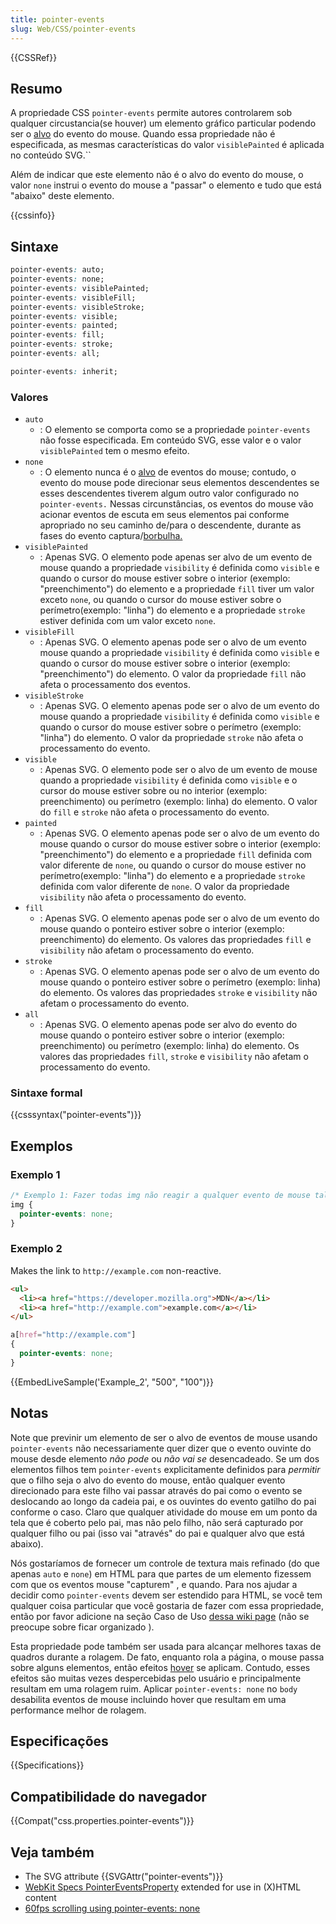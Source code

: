 ```yaml
---
title: pointer-events
slug: Web/CSS/pointer-events
---
```


{{CSSRef}}

## Resumo

A propriedade CSS `pointer-events` permite autores controlarem sob qualquer circustancia(se houver) um elemento gráfico particular podendo ser o [alvo](/pt-BR/docs/Web/API/event.target) do evento do mouse. Quando essa propriedade não é especificada, as mesmas características do valor `visiblePainted` é aplicada no conteúdo SVG.``

Além de indicar que este elemento não é o alvo do evento do mouse, o valor `none` instrui o evento do mouse a "passar" o elemento e tudo que está "abaixo" deste elemento.

{{cssinfo}}

## Sintaxe

```css
pointer-events: auto;
pointer-events: none;
pointer-events: visiblePainted;
pointer-events: visibleFill;
pointer-events: visibleStroke;
pointer-events: visible;
pointer-events: painted;
pointer-events: fill;
pointer-events: stroke;
pointer-events: all;

pointer-events: inherit;
```

### Valores

- `auto`
  - : O elemento se comporta como se a propriedade `pointer-events` não fosse especificada. Em conteúdo SVG, esse valor e o valor `visiblePainted` tem o mesmo efeito.
- `none`
  - : O elemento nunca é o [alvo](/pt-BR/docs/Web/API/event.target) de eventos do mouse; contudo, o evento do mouse pode direcionar seus elementos descendentes se esses descendentes tiverem algum outro valor configurado no `pointer-events.` Nessas circunstâncias, os eventos do mouse vão acionar eventos de escuta em seus elementos pai conforme apropriado no seu caminho de/para o descendente, durante as fases do evento captura/[borbulha.](/pt-BR/docs/Web/API/event.bubbles)
- `visiblePainted`
  - : Apenas SVG. O elemento pode apenas ser alvo de um evento de mouse quando a propriedade `visibility` é definida como `visible` e quando o cursor do mouse estiver sobre o interior (exemplo: "preenchimento") do elemento e a propriedade `fill` tiver um valor exceto `none`, ou quando o cursor do mouse estiver sobre o perímetro(exemplo: "linha") do elemento e a propriedade `stroke` estiver definida com um valor exceto `none`.
- `visibleFill`
  - : Apenas SVG. O elemento apenas pode ser o alvo de um evento mouse quando a propriedade `visibility` é definida como `visible` e quando o cursor do mouse estiver sobre o interior (exemplo: "preenchimento") do elemento. O valor da propriedade `fill` não afeta o processamento dos eventos.
- `visibleStroke`
  - : Apenas SVG. O elemento apenas pode ser o alvo de um evento do mouse quando a propriedade `visibility` é definida como `visible` e quando o cursor do mouse estiver sobre o perímetro (exemplo: "linha") do elemento. O valor da propriedade `stroke` não afeta o processamento do evento.
- `visible`
  - : Apenas SVG. O elemento pode ser o alvo de um evento de mouse quando a propriedade `visibility` é definida como `visible` e o cursor do mouse estiver sobre ou no interior (exemplo: preenchimento) ou perímetro (exemplo: linha) do elemento. O valor do `fill` e `stroke` não afeta o processamento do evento.
- `painted`
  - : Apenas SVG. O elemento apenas pode ser o alvo de um evento do mouse quando o cursor do mouse estiver sobre o interior (exemplo: "preenchimento") do elemento e a propriedade `fill` definida com valor diferente de `none`, ou quando o cursor do mouse estiver no perímetro(exemplo: "linha") do elemento e a propriedade `stroke` definida com valor diferente de `none`. O valor da propriedade `visibility` não afeta o processamento do evento.
- `fill`
  - : Apenas SVG. O elemento apenas pode ser o alvo de um evento do mouse quando o ponteiro estiver sobre o interior (exemplo: preenchimento) do elemento. Os valores das propriedades `fill` e `visibility` não afetam o processamento do evento.
- `stroke`
  - : Apenas SVG. O elemento apenas pode ser o alvo de um evento do mouse quando o ponteiro estiver sobre o perímetro (exemplo: linha) do elemento. Os valores das propriedades `stroke` e `visibility` não afetam o processamento do evento.
- `all`
  - : Apenas SVG. O elemento apenas pode ser alvo do evento do mouse quando o ponteiro estiver sobre o interior (exemplo: preenchimento) ou perímetro (exemplo: linha) do elemento. Os valores das propriedades `fill`, `stroke` e `visibility` não afetam o processamento do evento.

### Sintaxe formal

{{csssyntax("pointer-events")}}

## Exemplos

### Exemplo 1

```css
/* Exemplo 1: Fazer todas img não reagir a qualquer evento de mouse tal como arrastar, passar sobre, clique etc */
img {
  pointer-events: none;
}
```

### Exemplo 2

Makes the link to `http://example.com` non-reactive.

```html
<ul>
  <li><a href="https://developer.mozilla.org">MDN</a></li>
  <li><a href="http://example.com">example.com</a></li>
</ul>
```

```css
a[href="http://example.com"]
{
  pointer-events: none;
}
```

{{EmbedLiveSample('Example_2', "500", "100")}}

## Notas

Note que previnir um elemento de ser o alvo de eventos de mouse usando `pointer-events` não necessariamente quer dizer que o evento ouvinte do mouse desde elemento _não pode_ ou _não vai se_ desencadeado. Se um dos elementos filhos tem `pointer-events` explicitamente definidos para _permitir_ que o filho seja o alvo do evento do mouse, então qualquer evento direcionado para este filho vai passar através do pai como o evento se deslocando ao longo da cadeia pai, e os ouvintes do evento gatilho do pai conforme o caso. Claro que qualquer atividade do mouse em um ponto da tela que é coberto pelo pai, mas não pelo filho, não será capturado por qualquer filho ou pai (isso vai "através" do pai e qualquer alvo que está abaixo).

Nós gostaríamos de fornecer um controle de textura mais refinado (do que apenas `auto` e `none`) em HTML para que partes de um elemento fizessem com que os eventos mouse "capturem" , e quando. Para nos ajudar a decidir como `pointer-events` devem ser estendido para HTML, se você tem qualquer coisa particular que você gostaria de fazer com essa propriedade, então por favor adicione na seção Caso de Uso [dessa wiki page](https://wiki.mozilla.org/SVG:pointer-events) (não se preocupe sobre ficar organizado ).

Esta propriedade pode também ser usada para alcançar melhores taxas de quadros durante a rolagem. De fato, enquanto rola a página, o mouse passa sobre alguns elementos, então efeitos [hover](/pt-BR/docs/Web/CSS/:hover) se aplicam. Contudo, esses efeitos são muitas vezes despercebidas pelo usuário e principalmente resultam em uma rolagem ruim. Aplicar `pointer-events: none` no `body` desabilita eventos de mouse incluindo hover que resultam em uma performance melhor de rolagem.

## Especificações

{{Specifications}}

## Compatibilidade do navegador

{{Compat("css.properties.pointer-events")}}

## Veja também

- The SVG attribute {{SVGAttr("pointer-events")}}
- [WebKit Specs PointerEventsProperty](http://webkit.org/specs/PointerEventsProperty.html) extended for use in (X)HTML content
- [60fps scrolling using pointer-events: none](http://www.thecssninja.com/javascript/pointer-events-60fps)

